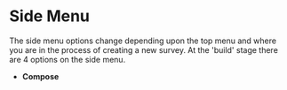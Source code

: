# Side Menu 
The side menu options change depending upon the top menu and where you are in the process of creating a new survey.  At the 'build' stage there are 4 options on the side menu.
- **Compose**